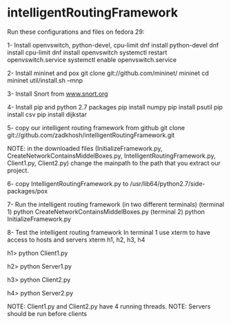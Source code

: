 # intelligentRoutingFramework

Run these configurations and files on fedora 29:

1-	Install openvswitch, python-devel, cpu-limit
  dnf install python-devel
  dnf install cpu-limit
  dnf install openvswitch
  systemctl restart openvswitch.service
  systemctl enable openvswitch.service

2-	Install mininet and pox
  git clone git://github.com/mininet/ mininet
  cd mininet
  util/install.sh –mnp

3-	Install Snort from www.snort.org
 
4-	Install pip and python 2.7 packages
  pip install numpy
  pip install psutil
  pip install csv
  pip install dijkstar

5-	copy our intelligent routing framework from github
  git clone git://github.com/zadkhosh/intelligentRoutingFramework.git
  
  NOTE: in the downloaded files (InitializeFramework.py, CreateNetworkContainsMiddelBoxes.py, IntelligentRoutingFramework.py, Client1.py, Client2.py) change the mainpath to the path that you extract our project.
  
6-	copy IntelligentRoutingFramework.py to /usr/lib64/python2.7/side-packages/pox

7-	Run the intelligent routing framework (in two different terminals)
  (terminal 1) python CreateNetworkContainsMiddelBoxes.py
  (terminal 2) python InitializeFramework.py

8-	Test the intelligent routing framework
  In terminal 1 use xterm to have access to hosts and servers
  xterm h1, h2, h3, h4
  
  h1> python Client1.py
  
  h2> python Server1.py
  
  h3> python Client2.py
  
  h4> python Server2.py
  
  NOTE: Client1.py and Client2.py have 4 running threads.
  NOTE: Servers should be run before clients


